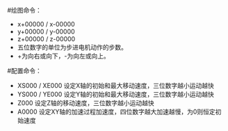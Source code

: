 ﻿#绘图命令：
* x+00000 / x-00000
* y+00000 / y-00000
* z+00000 / z-00000
* 五位数字的单位为步进电机动作的步数。
* \+为向右或向下，\-为向左或向上。

#配置命令：
* XS000 / XE000 设定X轴的初始和最大移动速度，三位数字越小运动越快
* YS000 / YE000 设定Y轴的初始和最大移动速度，三位数字越小运动越快
* Z000 设定Z轴的移动速度，三位数字越小运动越快
* A0000 设定XY轴的加速过程加速度，四位数字越大加速越慢，为0则恒定初始速度


